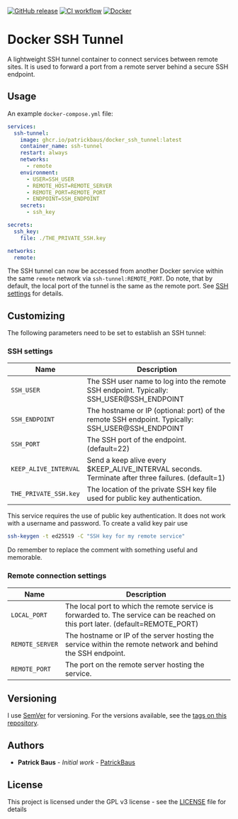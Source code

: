 [![GitHub release](https://img.shields.io/github/release/PatrickBaus/docker_ssh_tunnel.svg)](../../releases/latest)
[![CI workflow](https://img.shields.io/github/actions/workflow/status/PatrickBaus/docker_ssh_tunnel/ci.yml?branch=master&label=ci&logo=github)](../../actions?workflow=ci)
[![Docker](https://img.shields.io/badge/docker-%230db7ed.svg?style=flat&logo=docker&logoColor=white)](../../pkgs/container/docker_ssh_tunnel)
# Docker SSH Tunnel
A lightweight SSH tunnel container to connect services between remote sites. It is used to forward a port from a remote
server behind a secure SSH endpoint.

## Usage
An example `docker-compose.yml` file:
```yaml
services:
  ssh-tunnel:
    image: ghcr.io/patrickbaus/docker_ssh_tunnel:latest
    container_name: ssh-tunnel
    restart: always
    networks:
      - remote
    environment:
      - USER=SSH_USER
      - REMOTE_HOST=REMOTE_SERVER
      - REMOTE_PORT=REMOTE_PORT
      - ENDPOINT=SSH_ENDPOINT
    secrets:
      - ssh_key

secrets:
  ssh_key:
    file: ./THE_PRIVATE_SSH.key

networks:
  remote:
```

The SSH tunnel can now be accessed from another Docker service within the same `remote` network via
`ssh-tunnel:REMOTE_PORT`. Do note, that by default, the local port of the tunnel is the same as the remote port. See
[SSH settings](#ssh-settings) for details.

## Customizing
The following parameters need to be set to establish an SSH tunnel:

### SSH settings

| Name                  | Description                                                                                       |
|-----------------------|---------------------------------------------------------------------------------------------------|
| `SSH_USER`            | The SSH user name to log into the remote SSH endpoint. Typically: SSH_USER@SSH_ENDPOINT           |
| `SSH_ENDPOINT`        | The hostname or IP (optional: port) of the remote SSH endpoint. Typically: SSH_USER@SSH_ENDPOINT  |
| `SSH_PORT`            | The SSH port of the endpoint. (default=22)                                                        |
| `KEEP_ALIVE_INTERVAL` | Send a keep alive every $KEEP_ALIVE_INTERVAL seconds. Terminate after three failures. (default=1) |
| `THE_PRIVATE_SSH.key` | The location of the private SSH key file used for public key authentication.                      |

This service requires the use of public key authentication. It does not work with a username and password. To create a
valid key pair use
```bash
ssh-keygen -t ed25519 -C "SSH key for my remote service"
```
Do remember to replace the comment with something useful and memorable.

### Remote connection settings

| Name                  | Description                                                                                                                       |
|-----------------------|-----------------------------------------------------------------------------------------------------------------------------------|
| `LOCAL_PORT`          | The local port to which the remote service is forwarded to. The service can be reached on this port later. (default=REMOTE_PORT)  |
| `REMOTE_SERVER`       | The hostname or IP of the server hosting the service within the remote network and behind the SSH endpoint.                       |
| `REMOTE_PORT`         | The port on the remote server hosting the service.                                                                                |


## Versioning
I use [SemVer](http://semver.org/) for versioning. For the versions available, see the
[tags on this repository](../../tags).

## Authors
* **Patrick Baus** - *Initial work* - [PatrickBaus](https://github.com/PatrickBaus)

## License
This project is licensed under the GPL v3 license - see the [LICENSE](LICENSE) file for details
